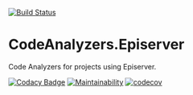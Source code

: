 [![Build Status](https://dev.azure.com/madsstorm/CodeAnalyzers.Episerver/_apis/build/status/madsstorm.CodeAnalyzers.Episerver?branchName=master)](https://dev.azure.com/madsstorm/CodeAnalyzers.Episerver/_build/latest?definitionId=1&branchName=master)
<!---
[![Nuget](https://img.shields.io/badge/nuget-install-blue)](https://nuget.episerver.com/package/?id=CodeAnalyzers.Episerver)
--->

# CodeAnalyzers.Episerver
Code Analyzers for projects using Episerver.

[![Codacy Badge](https://api.codacy.com/project/badge/Grade/4e1e50d35a3e479ea65880481cf1113e)](https://www.codacy.com/manual/madsstorm/CodeAnalyzers.Episerver?utm_source=github.com&amp;utm_medium=referral&amp;utm_content=madsstorm/CodeAnalyzers.Episerver&amp;utm_campaign=Badge_Grade)
[![Maintainability](https://api.codeclimate.com/v1/badges/37fe42c1a216b176f447/maintainability)](https://codeclimate.com/github/madsstorm/CodeAnalyzers.Episerver/maintainability)
[![codecov](https://codecov.io/gh/madsstorm/CodeAnalyzers.Episerver/branch/master/graph/badge.svg)](https://codecov.io/gh/madsstorm/CodeAnalyzers.Episerver)
